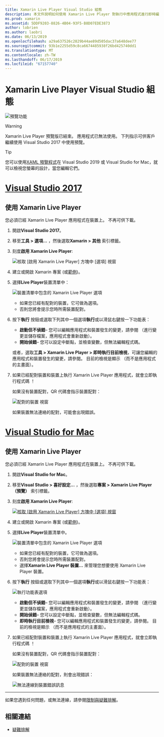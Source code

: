 ```yaml
---
title: Xamarin Live Player Visual Studio 組態
description: 本文件說明如何使用 Xamarin Live Player 對執行中應用程式進行即時編輯。
ms.prod: xamarin
ms.assetid: 5DDF9203-8826-4B04-93F5-B8D07EDE3873
author: lobrien
ms.author: laobri
ms.date: 06/13/2019
ms.openlocfilehash: a29a637526c2829b44ae89d505dac37a648dee77
ms.sourcegitcommit: 93b1e2255d59c8ca6674485938f26bd425740dd1
ms.translationtype: MT
ms.contentlocale: zh-TW
ms.lasthandoff: 06/17/2019
ms.locfileid: "67157740"
---
```

# <a name="xamarin-live-player-visual-studio-configuration"></a>Xamarin Live Player Visual Studio 組態

![預覽功能](~/media/shared/preview.png)

> [!WARNING]
> Xamarin Live Player 預覽版已結束。 應用程式已無法使用。 下列指示可供客戶繼續使用 Visual Studio 2017 中使用預覽。

> [!TIP]
> 您可以使用[XAML 預覽程式](~/xamarin-forms/xaml/xaml-previewer/index.md)在 Visual Studio 2019 或 Visual Studio for Mac，就可以檢視您螢幕的設計，當您編輯它們。

# <a name="visual-studio-2017tabwindows"></a>[Visual Studio 2017](#tab/windows)

## <a name="using-xamarin-live-player"></a>使用 Xamarin Live Player

您必須已經 Xamarin Live Player 應用程式在裝置上。 不再可供下載。

1. 開啟**Visual Studio 2017**。
2. 移至**工具 > 選項...** ，然後選取**Xamarin > 其他** 索引標籤。
3. 刻度**啟用 Xamarin Live Player**:

    ![核取 [啟用 Xamarin Live Player] 方塊中 [選項] 視窗](install-images/vs2017-options.png)

4. 建立或開啟 Xamarin 專案 (或[範例](~/tools/live-player/samples.md))。
5. 選擇**Live Player**裝置清單中：

    ![裝置清單中包含的 Xamarin Live Player 選項](install-images/devices-empty-windows.png)

    - 如果您已經有配對的裝置，它可做為選項。
    - 否則您將會提示您時所需裝置配對。

6. 按下**執行** 按鈕或選取下列其中一個選項**執行**或以滑鼠右鍵按一下功能表：

    - **啟動但不偵錯**– 您可以編輯應用程式和裝置發生的變更，請參閱 （進行變更並儲存檔案，應用程式會重新啟動）。
    - **開始偵錯**– 您可以設定中斷點，並檢查變數，但無法編輯程式碼。

    或者，選取**工具 > Xamarin Live Player > 即時執行目前檢視**，可讓您編輯的應用程式和裝置發生的變更，請參閱。 目前的檢視是顯示 （而不是應用程式的主畫面）。

7. 如果已經配對裝置和裝置上執行 Xamarin Live Player 應用程式，就會立即執行程式碼 ！

    如果沒有裝置配對，QR 代碼會指示裝置配對：

    ![配對的裝置 視窗](install-images/manage-empty-windows.png)

    如果裝置無法連絡的配對，可能會出現錯誤。

# <a name="visual-studio-for-mactabmacos"></a>[Visual Studio for Mac](#tab/macos)

## <a name="using-xamarin-live-player"></a>使用 Xamarin Live Player

您必須已經 Xamarin Live Player 應用程式在裝置上。 不再可供下載。

1. 開啟**Visual Studio for Mac**。
2. 移至**Visual Studio > 喜好設定...** ，然後選取**專案 > Xamarin Live Player （預覽）**  索引標籤。
3. 刻度**啟用 Xamarin Live Player**:

    [![核取 [啟用 Xamarin Live Player] 方塊中 [選項] 視窗](install-images/vsmac-options-sml.png)](install-images/vsmac-options.png#lightbox)

4. 建立或開啟 Xamarin 專案 (或[範例](~/tools/live-player/samples.md))。
5. 選擇**Live Player**裝置清單中。

    ![裝置清單中包含的 Xamarin Live Player 選項](install-images/devices.png)

    - 如果您已經有配對的裝置，它可做為選項。
    - 否則您將會提示您時所需裝置配對。
    - 選擇**Xamarin Live Player 裝置...** 來管理您想要使用 Xamarin Live Player 裝置。

6. 按下**執行** 按鈕或選取下列其中一個選項**執行**或以滑鼠右鍵按一下功能表：

    ![執行功能表選項](install-images/run-menu.png)

    - **啟動但不偵錯**– 您可以編輯應用程式和裝置發生的變更，請參閱 （進行變更並儲存檔案，應用程式會重新啟動）。
    - **開始偵錯**– 您可以設定中斷點，並檢查變數，但無法編輯程式碼。
    - **即時執行目前檢視**– 您可以編輯應用程式和裝置發生的變更，請參閱。 目前的檢視是顯示 （而不是應用程式的主畫面）。

7. 如果已經配對裝置和裝置上執行 Xamarin Live Player 應用程式，就會立即執行程式碼 ！

    如果沒有裝置配對，QR 代碼會指示裝置配對：

    ![配對的裝置 視窗](install-images/manage-empty.png)

    如果裝置無法連絡的配對，則會出現錯誤：

    ![無法連線到裝置錯誤訊息](install-images/error-cannot-connect.png)

-----

如果您遇到任何問題，或無法連線，請參閱[限制與疑難排解](~/tools/live-player/troubleshooting.md)。

## <a name="related-links"></a>相關連結

- [疑難排解](~/tools/live-player/troubleshooting.md)
